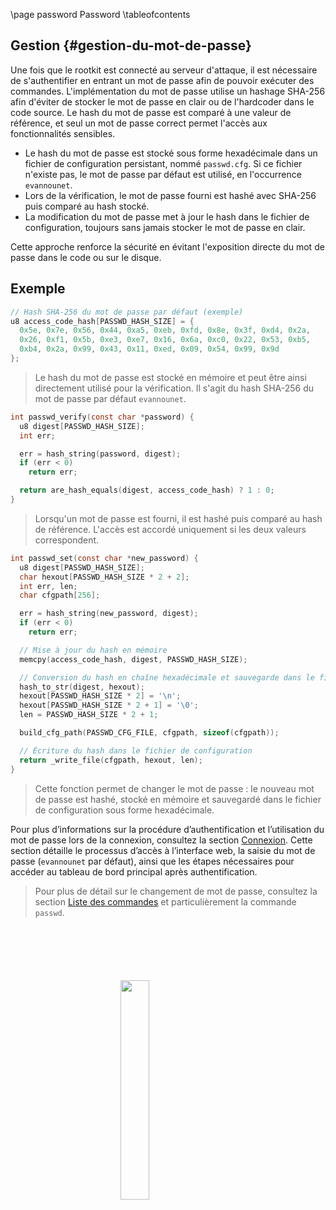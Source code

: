 \page password Password
\tableofcontents

## Gestion {#gestion-du-mot-de-passe}

Une fois que le rootkit est connecté au serveur d'attaque, il est nécessaire de s'authentifier en entrant un mot de passe afin de pouvoir exécuter des commandes. L'implémentation du mot de passe utilise un hashage SHA-256 afin d'éviter de stocker le mot de passe en clair ou de l'hardcoder dans le code source. Le hash du mot de passe est comparé à une valeur de référence, et seul un mot de passe correct permet l'accès aux fonctionnalités sensibles.
- Le hash du mot de passe est stocké sous forme hexadécimale dans un fichier de configuration persistant, nommé `passwd.cfg`. Si ce fichier n'existe pas, le mot de passe par défaut est utilisé, en l'occurrence `evannounet`.
- Lors de la vérification, le mot de passe fourni est hashé avec SHA-256 puis comparé au hash stocké.
- La modification du mot de passe met à jour le hash dans le fichier de configuration, toujours sans jamais stocker le mot de passe en clair.

Cette approche renforce la sécurité en évitant l'exposition directe du mot de passe dans le code ou sur le disque.

## Exemple

```c
// Hash SHA-256 du mot de passe par défaut (exemple)
u8 access_code_hash[PASSWD_HASH_SIZE] = {
  0x5e, 0x7e, 0x56, 0x44, 0xa5, 0xeb, 0xfd, 0x8e, 0x3f, 0xd4, 0x2a,
  0x26, 0xf1, 0x5b, 0xe3, 0xe7, 0x16, 0x6a, 0xc0, 0x22, 0x53, 0xb5,
  0xb4, 0x2a, 0x99, 0x43, 0x11, 0xed, 0x09, 0x54, 0x99, 0x9d
};
```
> Le hash du mot de passe est stocké en mémoire et peut être ainsi directement utilisé pour la vérification. Il s'agit du hash SHA-256 du mot de passe par défaut `evannounet`.

```c
int passwd_verify(const char *password) {
  u8 digest[PASSWD_HASH_SIZE];
  int err;

  err = hash_string(password, digest);
  if (err < 0)
    return err;

  return are_hash_equals(digest, access_code_hash) ? 1 : 0;
}
```
> Lorsqu'un mot de passe est fourni, il est hashé puis comparé au hash de référence. L'accès est accordé uniquement si les deux valeurs correspondent.

```c
int passwd_set(const char *new_password) {
  u8 digest[PASSWD_HASH_SIZE];
  char hexout[PASSWD_HASH_SIZE * 2 + 2];
  int err, len;
  char cfgpath[256];

  err = hash_string(new_password, digest);
  if (err < 0)
    return err;

  // Mise à jour du hash en mémoire
  memcpy(access_code_hash, digest, PASSWD_HASH_SIZE);

  // Conversion du hash en chaîne hexadécimale et sauvegarde dans le fichier de configuration
  hash_to_str(digest, hexout);
  hexout[PASSWD_HASH_SIZE * 2] = '\n';
  hexout[PASSWD_HASH_SIZE * 2 + 1] = '\0';
  len = PASSWD_HASH_SIZE * 2 + 1;

  build_cfg_path(PASSWD_CFG_FILE, cfgpath, sizeof(cfgpath));

  // Écriture du hash dans le fichier de configuration
  return _write_file(cfgpath, hexout, len);
}
```
> Cette fonction permet de changer le mot de passe : le nouveau mot de passe est hashé, stocké en mémoire et sauvegardé dans le fichier de configuration sous forme hexadécimale.

Pour plus d’informations sur la procédure d’authentification et l’utilisation du mot de passe lors de la connexion, consultez la section [Connexion](#connexion). Cette section détaille le processus d’accès à l’interface web, la saisie du mot de passe (`evannounet` par défaut), ainsi que les étapes nécessaires pour accéder au tableau de bord principal après authentification.

> Pour plus de détail sur le changement de mot de passe, consultez la section [Liste des commandes](#liste-des-commandes) et particulièrement la commande `passwd`.

<img 
  src="logo_no_text.png" 
  style="
    display: block;
    margin: 100px auto;
    width: 30%;
    overflow: hidden;
  "
/>